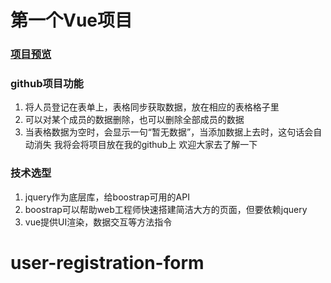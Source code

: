 # 第一个Vue项目
### [项目预览](https://llz502.github.io/vueDemos/demo1/index.html)
### github项目功能
1. 将人员登记在表单上，表格同步获取数据，放在相应的表格格子里
2. 可以对某个成员的数据删除，也可以删除全部成员的数据
3. 当表格数据为空时，会显示一句“暂无数据”，当添加数据上去时，这句话会自动消失
我将会将项目放在我的github上
欢迎大家去了解一下
### 技术选型
1. jquery作为底层库，给boostrap可用的API
2. boostrap可以帮助web工程师快速搭建简洁大方的页面，但要依赖jquery
3. vue提供UI渲染，数据交互等方法指令
# user-registration-form
